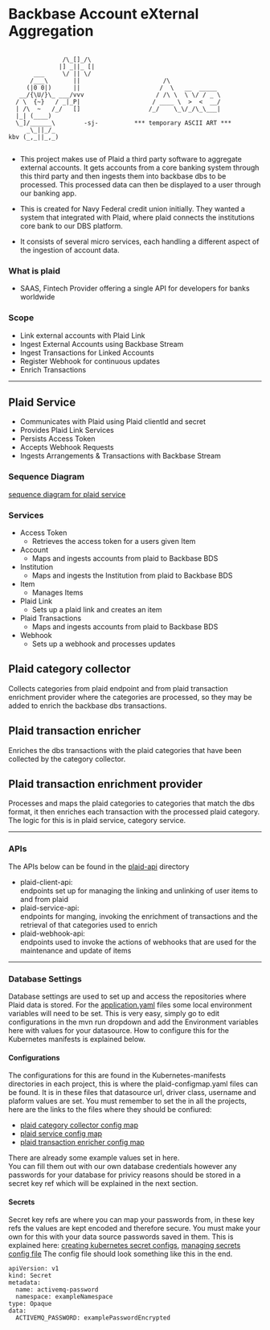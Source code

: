 # Backbase Account eXternal Aggregation

```
                               
               /\_[]_/\        
              |] _||_ [|              
       ___     \/ || \/                                    
      /___\       ||                       /\              
     (|0 0|)      ||                      /  \   __  _____ 
   __/{\U/}\_ ___/vvv                    / /\ \  \ \/ / _ \
  / \  {~}   / _|_P|                    / ____ \  >  <  __/
  | /\  ~   /_/   []                   /_/    \_\/_/\_\___|
  |_| (____)                                               
  \_]/______\        -sj-          *** temporary ASCII ART ***                        
     _\_||_/_                  
kbv (_,_||_,_)            
                             
```

- This project makes use of Plaid a third party software to aggregate external accounts. It gets accounts from a core 
banking system through this third party and then ingests them into backbase dbs to be processed. This processed data can
then be displayed to a user through our banking app. 

- This is created for Navy Federal credit union initially. They wanted a system that integrated with Plaid, where plaid 
connects the institutions core bank to our DBS platform.
  
- It consists of several micro services, each handling a different aspect of the ingestion of account data.

### What is plaid
- SAAS, Fintech Provider offering a single API for developers for banks worldwide

### Scope
- Link external accounts with Plaid Link
- Ingest External Accounts using Backbase Stream
- Ingest Transactions for Linked Accounts
- Register Webhook for continuous updates
- Enrich Transactions
---
## Plaid Service

- Communicates with Plaid using Plaid clientId and secret
- Provides Plaid Link Services
- Persists Access Token
- Accepts Webhook Requests
- Ingests Arrangements & Transactions with Backbase Stream
### Sequence Diagram
[sequence diagram for plaid service](plaid-service/docs/plaid_sequence_diagram.puml)
### Services
- Access Token
  - Retrieves the access token for a users given Item
- Account
  - Maps and ingests accounts from plaid to Backbase BDS
- Institution
  - Maps and ingests the Institution from plaid to Backbase BDS
- Item
  - Manages Items 
- Plaid Link
  - Sets up a plaid link and creates an item
- Plaid Transactions
  - Maps and ingests accounts from plaid to Backbase BDS
- Webhook
  - Sets up a webhook and processes updates

## Plaid category collector
Collects categories from plaid endpoint and from plaid transaction enrichment provider where the categories are 
processed, so they may be added to enrich the backbase dbs transactions.

## Plaid transaction enricher
Enriches the dbs transactions with the plaid categories that have been collected by the category collector.

## Plaid transaction enrichment provider
Processes and maps the plaid categories to categories that match the dbs format, it then enriches each transaction with 
the processed plaid category. The logic for this is in plaid service, category service.

---
### APIs
The APIs below can be found in the [plaid-api](plaid-api) directory
- plaid-client-api:\
endpoints set up for managing the linking and unlinking of user items to and from plaid
- plaid-service-api:\
endpoints for manging, invoking the enrichment of transactions and the retrieval of that categories used to enrich 
- plaid-webhook-api:\
endpoints used to invoke the actions of webhooks that are used for the maintenance and update of items
---
### Database Settings  
Database settings are used to set up and access the repositories where Plaid data is stored.
For the [application.yaml](plaid-service/src/main/resources/application.yml) files some local environment variables will
 need to be set. This is very easy, simply go to edit configurations in the mvn run dropdown and add the Environment 
 variables here with values for your datasource.
How to configure this for the Kubernetes manifests is explained below.
#### Configurations
The configurations for this are found in the Kubernetes-manifests directories in each project, this is where the 
plaid-configmap.yaml files can be found.
It is in these files that datasource url, driver class, username and plaform values are set. You must remember to set 
the in all the projects, here are the links to the files where they should be confiured:
- [plaid category collector config map](plaid-category-collector/kubernetes-manifests/plaid-configmap.yaml)
- [plaid service config map](plaid-service/kubernetes-manifests/plaid-configmap.yaml)
- [plaid transaction enricher config map](plaid-transaction-enricher/kubernetes-manifests/plaid-configmap.yaml)

There are already some example values set in here.\
You can fill them out with our own database credentials however any passwords for your database for privicy reasons 
should be stored in a secret key ref which will be explained in the next section. 
#### Secrets
Secret key refs are where you can map your passwords from, in these key refs the values are kept encoded and therefore 
secure.
You must make your own for this with your data source passwords saved in them. This is explained here:
 [creating kubernetes secret configs](https://kubernetes.io/docs/concepts/configuration/secret/#opaque-secrets), [managing secrets config file](https://kubernetes.io/docs/tasks/configmap-secret/managing-secret-using-config-file/)
The config file should look something like this in the end.
````
apiVersion: v1
kind: Secret
metadata:
  name: activemq-password
  namespace: exampleNamespace
type: Opaque
data:
  ACTIVEMQ_PASSWORD: examplePasswordEncrypted

````



